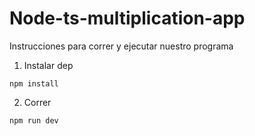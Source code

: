 # Node-ts-multiplication-app

Instrucciones para correr y ejecutar nuestro programa

1. Instalar dep

```
npm install
```

2. Correr

```
npm run dev
```
